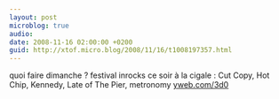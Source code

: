 ```yaml
---
layout: post
microblog: true
audio: 
date: 2008-11-16 02:00:00 +0200
guid: http://xtof.micro.blog/2008/11/16/t1008197357.html
---
```

quoi faire dimanche ? festival inrocks ce soir à la cigale : Cut Copy, Hot Chip, Kennedy, Late of The Pier, metronomy [yweb.com/3d0](http://yweb.com/3d0)
